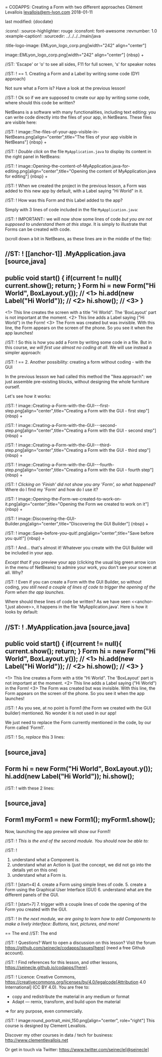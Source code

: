 = CODAPPS: Creating a Form with two different approaches
Clément Levallois <levallois@em-lyon.com>
2018-01-11

last modified: {docdate}

:icons!:
:source-highlighter: rouge
:iconsfont:   font-awesome
:revnumber: 1.0
:example-caption!:
:sourcedir: ../../../../main/java


:title-logo-image: EMLyon_logo_corp.png[width="242" align="center"]

image::EMLyon_logo_corp.png[width="242" align="center"]
{nbsp} +

//ST: 'Escape' or 'o' to see all sides, F11 for full screen, 's' for speaker notes


//ST: !
== 1. Creating a Form and a Label by writing some code (DYI approach)

Not sure what a Form is? Have a look at the previous lesson!

//ST: !
Ok so if we are supposed to create our app by writing some code, where should this code be written?

NetBeans is a software with many functionalities, including text editing: you can write code directly into the files of your app, in NetBeans. These files are visible here:

//ST: !
image::The-files-of-your-app-visible-in-NetBeans.png[align="center",title="The files of your app visible in NetBeans"]
{nbsp} +

//ST: !
*Double click* on the file `MyApplication.java` to display its content in the right panel in NetBeans:

//ST: !
image::Opening-the-content-of-MyApplication.java-for-editing.png[align="center",title="Opening the content of MyApplication.java for editing"]
{nbsp} +

//ST: !
When we created the project in the previous lesson, a Form was added to this new app by default, with a Label saying "Hi World" in it.

//ST: !
How was this Form and this Label added to the app?

Simply with 3 lines of code included in the file `MyApplication.java`:

//ST: !
IMPORTANT:: we will now show some lines of code *but you are not supposed to understand them at this stage*. It is simply to illustrate that Forms can be created with code.

(scroll down a bit in NetBeans, as these lines are in the middle of the file):


//ST: !
[[anchor-1]]
.MyApplication.java
[source,java]
----
public void start() {
    if(current != null){
        current.show();
        return;
    }
    Form hi = new Form("Hi World", BoxLayout.y()); // <1>
    hi.add(new Label("Hi World")); // <2>
    hi.show(); // <3>
}
----
<1> This line creates the screen with a title "Hi World". The 'BoxLayout' part is not important at the moment.
<2> This line adds a Label saying ("Hi World") in the Form!
<3> The Form was created but was invisible. With this line, the Form appears on the screen of the phone. So you see it when the app launches!


//ST: !
So this is how you add a Form by writing some code in a file. But in this course, *we will first use almost no coding at all*. We will use instead a simpler approach:

//ST: !
== 2. Another possibility: creating a form without coding - with the GUI

In the previous lesson we had called this method the "Ikea approach": we just assemble pre-existing blocks, without designing the whole furniture ourself.

Let's see how it works:

//ST: !
image::Creating-a-Form-with-the-GUI---first-step.png[align="center",title="Creating a Form with the GUI - first step"]
{nbsp} +

//ST: !
image::Creating-a-Form-with-the-GUI---second-step.png[align="center",title="Creating a Form with the GUI - second step"]
{nbsp} +

//ST: !
image::Creating-a-Form-with-the-GUI---third-step.png[align="center",title="Creating a Form with the GUI - third step"]
{nbsp} +

//ST: !
image::Creating-a-Form-with-the-GUI---fourth-step.png[align="center",title="Creating a Form with the GUI - fourth step"]
{nbsp} +

//ST: !
*Clicking on 'Finish' did not show you any 'Form', so what happened?* Where do I find my 'Form' and how do I use it?

//ST: !
image::Opening-the-Form-we-created-to-work-on-it.png[align="center",title="Opening the Form we created to work on it"]
{nbsp} +

//ST: !
image::Discovering-the-GUI-Builder.png[align="center",title="Discovering the GUI Builder"]
{nbsp} +

//ST: !
image::Save-before-you-quit!.png[align="center",title="Save before you quit!"]
{nbsp} +

//ST: !
And... that's almost it! Whatever you create with the GUI Builder will be included in your app.

*Except that* if you preview your app (clicking the usual big green arrow icon in the menu of NetBeans) to admire your work, you don't see your screen at all. Why?

//ST: !
Even if you can create a Form with the GUI Builder, so without coding, *you still need a couple of lines of code to trigger the opening of the Form when the app launches*.

Where should these lines of code be written? As we have seen <<anchor-1,just above>>, it happens in the file 'MyApplication.java'. Here is how it looks by default:

//ST: !
.MyApplication.java
[source,java]
----
public void start() {
    if(current != null){
        current.show();
        return;
    }
    Form hi = new Form("Hi World", BoxLayout.y()); // <1>
    hi.add(new Label("Hi World")); // <2>
    hi.show(); // <3>
}
----
<1> This line creates a Form with a title "Hi World". The 'BoxLayout' part is not important at the moment.
<2> This line adds a Label saying ("Hi World") in the Form!
<3> The Form was created but was invisible. With this line, the Form appears on the screen of the phone. So you see it when the app launches!

//ST: !
As you see, at no point is Form1 (the Form we created with the GUI builder) mentioned. No wonder it is not used in our app!

We just need to replace the Form currently mentioned in the code, by our Form called 'Form1'.

//ST: !
So, *replace* this 3 lines:

[source,java]
----
Form hi = new Form("Hi World", BoxLayout.y());
hi.add(new Label("Hi World"));
hi.show();
----

//ST: !
with these 2 lines:

[source,java]
----
Form1 myForm1 = new Form1();
myForm1.show();
----

Now, launching the app preview will show our Form1!

//ST: !
*This is the end of the second module. You should now be able to:*

//ST: !
1. understand what a Component is.
2. understand what an Action is (just the concept, we did not go into the details yet on this one)
3. understand what a Form is.

//ST: !
[start=4]
4. create a Form using simple lines of code.
5. create a Form using the Graphical User Interface (GUI)
6. understand what are the different panels of the GUI.

//ST: !
[start=7]
7. trigger with a couple lines of code the opening of the Form you created with the GUI.

//ST: !
*In the next module, we are going to learn how to add Components to make a lively interface: Buttons, text, pictures, and more!*

== The end
//ST: The end

//ST: !
Questions? Want to open a discussion on this lesson? Visit the forum https://github.com/seinecle/codapps/issues[here] (need a free Github account).

//ST: !
Find references for this lesson, and other lessons, https://seinecle.github.io/codapps/[here].

//ST: !
Licence: Creative Commons, https://creativecommons.org/licenses/by/4.0/legalcode[Attribution 4.0 International] (CC BY 4.0).
You are free to:

- copy and redistribute the material in any medium or format
- Adapt — remix, transform, and build upon the material

=> for any purpose, even commercially.

//ST: !
image:round_portrait_mini_150.png[align="center", role="right"]
This course is designed by Clement Levallois.

Discover my other courses in data / tech for business: http://www.clementlevallois.net

Or get in touch via Twitter: https://www.twitter.com/seinecle[@seinecle]

